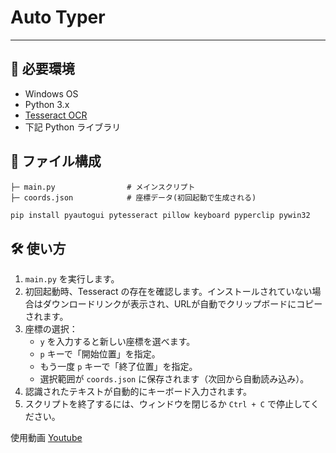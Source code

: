 # Auto Typer

---

## 🧾 必要環境

- Windows OS
- Python 3.x
- [Tesseract OCR](https://github.com/tesseract-ocr/tesseract/releases)
- 下記 Python ライブラリ

## 📂 ファイル構成
```
├─ main.py                # メインスクリプト
├─ coords.json            # 座標データ(初回起動で生成される)
```

```bash
pip install pyautogui pytesseract pillow keyboard pyperclip pywin32
```
## 🛠️ 使い方
1. `main.py` を実行します。
2. 初回起動時、Tesseract の存在を確認します。インストールされていない場合はダウンロードリンクが表示され、URLが自動でクリップボードにコピーされます。
3. 座標の選択：
   - `y` を入力すると新しい座標を選べます。
   - `p` キーで「開始位置」を指定。
   - もう一度 `p` キーで「終了位置」を指定。
   - 選択範囲が `coords.json` に保存されます（次回から自動読み込み）。
4. 認識されたテキストが自動的にキーボード入力されます。
5. スクリプトを終了するには、ウィンドウを閉じるか `Ctrl + C` で停止してください。

使用動画
[Youtube](https://www.youtube.com/watch?v=hsmz4dzfpfI)
